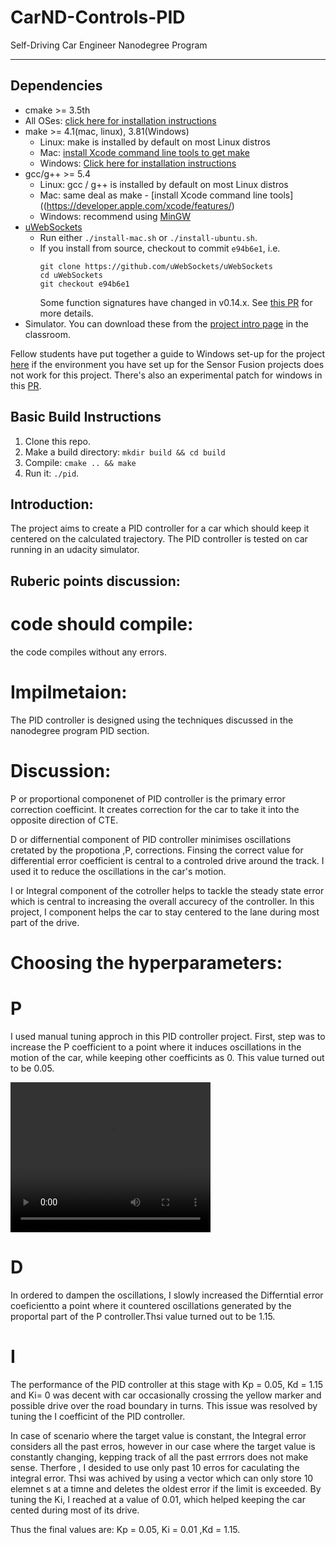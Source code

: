 # CarND-Controls-PID
Self-Driving Car Engineer Nanodegree Program

---

## Dependencies

* cmake >= 3.5th
 * All OSes: [click here for installation instructions](https://cmake.org/install/)
* make >= 4.1(mac, linux), 3.81(Windows)
  * Linux: make is installed by default on most Linux distros
  * Mac: [install Xcode command line tools to get make](https://developer.apple.com/xcode/features/)
  * Windows: [Click here for installation instructions](http://gnuwin32.sourceforge.net/packages/make.htm)
* gcc/g++ >= 5.4
  * Linux: gcc / g++ is installed by default on most Linux distros
  * Mac: same deal as make - [install Xcode command line tools]((https://developer.apple.com/xcode/features/)
  * Windows: recommend using [MinGW](http://www.mingw.org/)
* [uWebSockets](https://github.com/uWebSockets/uWebSockets)
  * Run either `./install-mac.sh` or `./install-ubuntu.sh`.
  * If you install from source, checkout to commit `e94b6e1`, i.e.
    ```
    git clone https://github.com/uWebSockets/uWebSockets 
    cd uWebSockets
    git checkout e94b6e1
    ```
    Some function signatures have changed in v0.14.x. See [this PR](https://github.com/udacity/CarND-MPC-Project/pull/3) for more details.
* Simulator. You can download these from the [project intro page](https://github.com/udacity/self-driving-car-sim/releases) in the classroom.

Fellow students have put together a guide to Windows set-up for the project [here](https://s3-us-west-1.amazonaws.com/udacity-selfdrivingcar/files/Kidnapped_Vehicle_Windows_Setup.pdf) if the environment you have set up for the Sensor Fusion projects does not work for this project. There's also an experimental patch for windows in this [PR](https://github.com/udacity/CarND-PID-Control-Project/pull/3).

## Basic Build Instructions

1. Clone this repo.
2. Make a build directory: `mkdir build && cd build`
3. Compile: `cmake .. && make`
4. Run it: `./pid`. 

## Introduction:
The project aims to create a PID controller for a car which should keep it centered on the calculated trajectory. The PID controller is tested on car running in an udacity simulator. 

## Ruberic points discussion:

# code should compile:
the code compiles without any errors.

# Impilmetaion:
The PID controller is designed using the techniques discussed in the nanodegree program PID section.

# Discussion:

P or proportional componenet of  PID controller is the primary error correction coefficint. It creates correction for the car to take it into the opposite direction of CTE. 

D or differnential component of PID controller minimises oscillations cretated by the propotiona ,P, corrections. Finsing the correct value for differential error coefficient is central to a controled drive around the track. I used it to reduce the oscillations in the car's motion.

I or Integral component of the cotroller helps to tackle the steady state error which is central to increasing the overall accurecy of the controller. In this project, I component helps the car to stay centered to the lane during most part of the drive.

# Choosing the hyperparameters:
# P
I used manual tuning approch in this PID controller project. First, step was to increase the P coefficient to a point where it induces oscillations in the motion of the car, while keeping other coefficints as 0. This value turned out to be 0.05.

<video width="320" height="240" controls>
  <source src="videos/P-alone.mp4" type="video/mp4">
</video>

# D
In ordered to dampen the oscillations, I slowly increased the Differntial error coeficientto a point where it countered oscillations generated by the proportal part of the P controller.Thsi value turned out to be 1.15. 
# I
The performance of the PID controller at this stage with Kp = 0.05, Kd = 1.15 and Ki= 0 was decent with car occasionally crossing the yellow marker and possible drive over the road boundary in turns. This issue was resolved by tuning the I coefficint of the PID controller. 

In case of scenario where the target value is constant, the Integral error considers all the past erros, however in our case where the target value is constantly changing, kepping track of all the past errrors does not make sense. Therfore , I desided to use only past 10 erros for caculating the integral error. Thsi was achived by using a vector which can only store 10 elemnet s at a timne and deletes the oldest error if the limit is exceeded. By tuning the Ki, I reached at a value of 0.01, which helped keeping the car cented during most of its drive.

Thus the final values are: Kp = 0.05, Ki = 0.01 ,Kd = 1.15.











